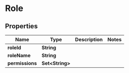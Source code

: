 

# Role


## Properties

| Name | Type | Description | Notes |
|------------ | ------------- | ------------- | -------------|
|**roleId** | **String** |  |  |
|**roleName** | **String** |  |  |
|**permissions** | **Set&lt;String&gt;** |  |  |



